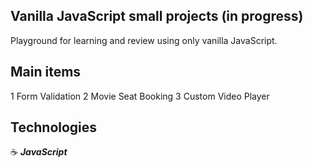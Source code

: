 ## Vanilla JavaScript small projects (in progress)

Playground for learning and review using only vanilla JavaScript.

## Main items

1 Form Validation
2 Movie Seat Booking
3 Custom Video Player

## Technologies

:coffee: **_JavaScript_**
